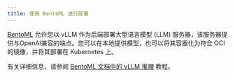 ```yaml
---
title: 使用 BentoML 进行部署
---
```


[BentoML](https://github.com/bentoml/BentoML) 允许您以 vLLM 作为后端部署大型语言模型 (LLM) 服务器，该服务器提供与OpenAI兼容的端点。您可以在本地提供模型，也可以将其容器化为符合 OCI 的镜像，并将其部署在 Kubernetes 上。


有关详细信息，请参阅 [BentoML 文档中的 vLLM 推理](https://docs.bentoml.com/en/latest/use-cases/large-language-models/vllm.html) 教程。

